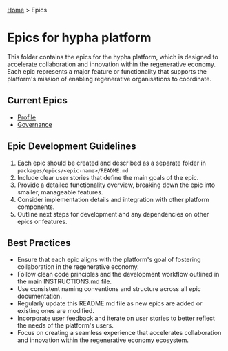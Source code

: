   [Home](../../README.md) > Epics

# Epics for hypha platform

This folder contains the epics for the hypha platform, which is designed to accelerate collaboration and innovation within the regenerative economy. Each epic represents a major feature or functionality that supports the platform's mission of enabling regenerative organisations to coordinate.

## Current Epics

- [Profile](./profile/README.md)
- [Governance](./governance/README.md)

## Epic Development Guidelines

1. Each epic should be created and described as a separate folder in `packages/epics/<epic-name>/README.md`
2. Include clear user stories that define the main goals of the epic.
3. Provide a detailed functionality overview, breaking down the epic into smaller, manageable features.
4. Consider implementation details and integration with other platform components.
5. Outline next steps for development and any dependencies on other epics or features.

## Best Practices

- Ensure that each epic aligns with the platform's goal of fostering collaboration in the regenerative economy.
- Follow clean code principles and the development workflow outlined in the main INSTRUCTIONS.md file.
- Use consistent naming conventions and structure across all epic documentation.
- Regularly update this README.md file as new epics are added or existing ones are modified.
- Incorporate user feedback and iterate on user stories to better reflect the needs of the platform's users.
- Focus on creating a seamless experience that accelerates collaboration and innovation within the regenerative economy ecosystem.
